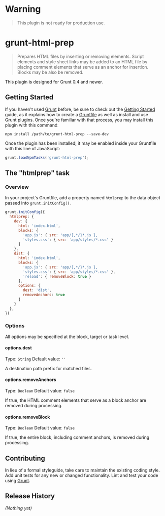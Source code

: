 # Warning

> This plugin is not ready for production use.

# grunt-html-prep

> Prepares HTML files by inserting or removing elements. Script elements and style sheet links
may be added to an HTML file by placing comment elements that serve as an anchor for insertion. Blocks may 
be also be removed.

This plugin is designed for Grunt 0.4 and newer.

## Getting Started

If you haven't used [Grunt](http://gruntjs.com/) before, be sure to check out the [Getting Started](http://gruntjs.com/getting-started) guide, as it explains how to create a [Gruntfile](http://gruntjs.com/sample-gruntfile) as well as install and use Grunt plugins. Once you're familiar with that process, you may install this plugin with this command:

```shell
npm install /path/to/grunt-html-prep --save-dev
```

Once the plugin has been installed, it may be enabled inside your Gruntfile with this line of JavaScript:

```js
grunt.loadNpmTasks('grunt-html-prep');
```

## The "htmlprep" task

### Overview
In your project's Gruntfile, add a property named `htmlprep` to the data object passed into `grunt.initConfig()`.

```js
grunt.initConfig({
  htmlprep: {
    dev: {
      html: 'index.html',
      blocks: {
        'app.js': { src: 'app/{,*/}*.js },
        'styles.css': { src: 'app/styles/*.css' }
      }
    },
    dist: {
      html: 'index.html',
      blocks: {
        'app.js': { src: 'app/{,*/}*.js },
        'styles.css': { src: 'app/styles/*.css' },
        'reload': { removeBlock: true }
      },
	  options: {
        dest: 'dist',
        removeAnchors: true
      }
    }
  },
})
```

### Options

All options may be specified at the block, target or task level.

#### options.dest
Type: `String`
Default value: `''`

A destination path prefix for matched files.

#### options.removeAnchors
Type: `Boolean`
Default value: `false`

If true, the HTML comment elements that serve as a block anchor are removed
during processing.

#### options.removeBlock
Type: `Boolean`
Default value: `false`

If true, the entire block, including comment anchors, is removed during 
processing.

## Contributing
In lieu of a formal styleguide, take care to maintain the existing coding style. Add unit tests for any new or changed functionality. Lint and test your code using [Grunt](http://gruntjs.com/).

## Release History
_(Nothing yet)_
